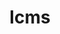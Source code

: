 ---
title: "lcms"
layout: cache
categories: [package, develop]
meta: {"compilers": ["gcc@=11.1.0", "gcc@=11.4.0"], "num_specs": 8, "num_specs_by_stack": {"data-vis-sdk": 6, "hep": 2, "root": 8}, "oss": ["ubuntu20.04", "ubuntu22.04"], "platforms": ["linux"], "stacks": ["data-vis-sdk", "hep", "root"], "targets": ["x86_64_v3"], "versions": ["2.16"]}
spec_details: [{"compiler": "gcc@=11.1.0", "hash": "2lvechpcgqz7uqcd7kxcagoxqpvaw6ui", "os": "ubuntu20.04", "platform": "linux", "size": "-", "stacks": ["data-vis-sdk", "root"], "target": "x86_64_v3", "variants": ["build_system=autotools"], "versions": ["2.16"]}, {"compiler": "gcc@=11.1.0", "hash": "44mxvyue2ytlrs2b3giz6c534ykbyfpo", "os": "ubuntu20.04", "platform": "linux", "size": "-", "stacks": ["data-vis-sdk", "root"], "target": "x86_64_v3", "variants": ["build_system=autotools"], "versions": ["2.16"]}, {"compiler": "gcc@=11.1.0", "hash": "beahtd3p6bvrvvyi4qs53qlksqymmx7i", "os": "ubuntu20.04", "platform": "linux", "size": "-", "stacks": ["data-vis-sdk", "root"], "target": "x86_64_v3", "variants": ["build_system=autotools"], "versions": ["2.16"]}, {"compiler": "gcc@=11.4.0", "hash": "llobwe35udfk5tqkm3s73y4g7gl5fc5d", "os": "ubuntu22.04", "platform": "linux", "size": "-", "stacks": ["hep", "root"], "target": "x86_64_v3", "variants": ["build_system=autotools"], "versions": ["2.16"]}, {"compiler": "gcc@=11.1.0", "hash": "pxj5onte2dj425jrhpo3nssbgstkaphj", "os": "ubuntu20.04", "platform": "linux", "size": "-", "stacks": ["data-vis-sdk", "root"], "target": "x86_64_v3", "variants": ["build_system=autotools"], "versions": ["2.16"]}, {"compiler": "gcc@=11.1.0", "hash": "udv6jbt3s6fso3lbxwyb5ie6o7zfktlu", "os": "ubuntu20.04", "platform": "linux", "size": "-", "stacks": ["data-vis-sdk", "root"], "target": "x86_64_v3", "variants": ["build_system=autotools"], "versions": ["2.16"]}, {"compiler": "gcc@=11.4.0", "hash": "xezzrqgmdtpukxjk6zqlf6k4mu4lt5n7", "os": "ubuntu22.04", "platform": "linux", "size": "-", "stacks": ["hep", "root"], "target": "x86_64_v3", "variants": ["build_system=autotools"], "versions": ["2.16"]}, {"compiler": "gcc@=11.1.0", "hash": "zphthyqop5dqsxhpanp36s5btwxxfkxi", "os": "ubuntu20.04", "platform": "linux", "size": "-", "stacks": ["data-vis-sdk", "root"], "target": "x86_64_v3", "variants": ["build_system=autotools"], "versions": ["2.16"]}]
---